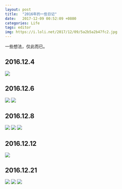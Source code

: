 ```yaml
---
layout: post
title:  "2016年的一些日记"
date:   2017-12-09 00:52:09 +0800
categories: Life
tags: editor
img: https://i.loli.net/2017/12/09/5a2b5a2b47fc2.jpg
---
```

一些想法，仅此而已。





## 2016.12.4
![](https://i.loli.net/2017/12/09/5a2b5b05382eb.png)
## 2016.12.6
![](https://i.loli.net/2017/12/09/5a2b5b3c71829.png)
![](https://i.loli.net/2017/12/09/5a2b5bcbca3de.png)
## 2016.12.8
![](https://i.loli.net/2017/12/09/5a2b5bdd94337.png)
![](https://i.loli.net/2017/12/09/5a2b5c0810cff.png)
![](https://i.loli.net/2017/12/09/5a2b5c2882f87.png)
## 2016.12.12
![](https://i.loli.net/2017/12/09/5a2b5c39850e1.png)
## 2016.12.21
![](https://i.loli.net/2017/12/09/5a2b5c4885909.png)
![](https://i.loli.net/2017/12/09/5a2b5c5a17b28.png)
![](https://i.loli.net/2017/12/09/5a2b5ca579c6d.png)

